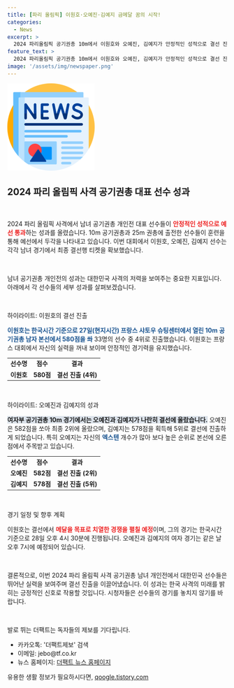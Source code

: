 ```yaml
---
title: [파리 올림픽] 이원호·오예진·김예지 금메달 꿈의 시작!
categories:
  - News
excerpt: >
  2024 파리올림픽 공기권총 10m에서 이원호와 오예진, 김예지가 안정적인 성적으로 결선 진출! 메달을 향한 치열한 경쟁이 다가온다. 누가 금메달을 차지할지 기대해보세요!
feature_text: >
  2024 파리올림픽 공기권총 10m에서 이원호와 오예진, 김예지가 안정적인 성적으로 결선 진출! 메달을 향한 치열한 경쟁이 다가온다. 누가 금메달을 차지할지 기대해보세요!
image: '/assets/img/newspaper.png'
---
```


<p><img src="/assets/img/newspaper.png" alt="kimp 속보" /></p>

<h2 data-ke-size="size26">2024 파리 올림픽 사격 공기권총 대표 선수 성과</h2>

<p data-ke-size="size16">&nbsp;</p>

<p>2024 파리 올림픽 사격에서 남녀 공기권총 개인전 대표 선수들이 <b><span style="color: #ee2323;">안정적인 성적으로 예선 통과</span></b>하는 성과를 올렸습니다. 10m 공기권총과 25m 권총에 출전한 선수들이 훈련을 통해 예선에서 두각을 나타내고 있습니다. 이번 대회에서 이원호, 오예진, 김예지 선수는 각각 남녀 경기에서 최종 결선행 티켓을 확보했습니다. </p>

<p data-ke-size="size16">&nbsp;</p>

<p>남녀 공기권총 개인전의 성과는 대한민국 사격의 저력을 보여주는 중요한 지표입니다. 아래에서 각 선수들의 세부 성과를 살펴보겠습니다.</p>

<p data-ke-size="size16">&nbsp;</p>

<p>하이라이트: 이원호의 결선 진출</p>

<p><b><span style="color: #1a5490;">이원호는 한국시간 기준으로 27일(현지시간) 프랑스 샤토우 슈팅센터에서 열린 10m 공기권총 남자 본선에서 580점을 쏴</span></b> 33명의 선수 중 4위로 진출했습니다. 이원호는 프랑스 대회에서 자신의 실력을 꺼내 보이며 안정적인 경기력을 유지했습니다. </p>

<table>
  <tr>
    <td style="text-align: center; height: 17px;"><b>선수명</b></td>
    <td style="text-align: center; height: 17px;"><b>점수</b></td>
    <td style="text-align: center; height: 17px;"><b>결과</b></td>
  </tr>
  <tr>
    <td style="text-align: center; height: 17px;"><b>이원호</b></td>
    <td style="text-align: center; height: 17px;"><b>580점</b></td>
    <td style="text-align: center; height: 17px;"><b>결선 진출 (4위)</b></td>
  </tr>
</table>

<p data-ke-size="size16">&nbsp;</p>

<p>하이라이트: 오예진과 김예지의 성과</p>

<p><b><span style="background-color: #21538527;">여자부 공기권총 10m 경기에서는 오예진과 김예지가 나란히 결선에 올랐습니다.</span></b> 오예진은 582점을 쏘아 최종 2위에 올랐으며, 김예지는 578점을 획득해 5위로 결선에 진출하게 되었습니다. 특히 오예지는 자신의 <b><span style="color: #1a5490;">엑스텐</span></b> 개수가 많아 보다 높은 순위로 본선에 오른 점에서 주목받고 있습니다. </p>

<table>
  <tr>
    <td style="text-align: center; height: 17px;"><b>선수명</b></td>
    <td style="text-align: center; height: 17px;"><b>점수</b></td>
    <td style="text-align: center; height: 17px;"><b>결과</b></td>
  </tr>
  <tr>
    <td style="text-align: center; height: 17px;"><b>오예진</b></td>
    <td style="text-align: center; height: 17px;"><b>582점</b></td>
    <td style="text-align: center; height: 17px;"><b>결선 진출 (2위)</b></td>
  </tr>
  <tr>
    <td style="text-align: center; height: 17px;"><b>김예지</b></td>
    <td style="text-align: center; height: 17px;"><b>578점</b></td>
    <td style="text-align: center; height: 17px;"><b>결선 진출 (5위)</b></td>
  </tr>
</table>

<p data-ke-size="size16">&nbsp;</p>

<p>경기 일정 및 향후 계획</p>

<p>이원호는 결선에서 <b><span style="color: #ee2323;">메달을 목표로 치열한 경쟁을 펼칠 예정</span></b>이며, 그의 경기는 한국시간 기준으로 28일 오후 4시 30분에 진행됩니다. 오예진과 김예지의 여자 경기는 같은 날 오후 7시에 예정되어 있습니다. </p>

<p data-ke-size="size16">&nbsp;</p>

<p>결론적으로, 이번 2024 파리 올림픽 사격 공기권총 남녀 개인전에서 대한민국 선수들은 뛰어난 실력을 보여주며 결선 진출을 이끌어냈습니다. 이 성과는 한국 사격의 미래를 밝히는 긍정적인 신호로 작용할 것입니다. 시청자들은 선수들의 경기를 놓치지 않기를 바랍니다. </p>

<p data-ke-size="size16">&nbsp;</p>

<p>발로 뛰는 더팩트는 독자들의 제보를 기다립니다. </p>

<ul>
  <li>카카오톡: '더팩트제보' 검색</li>
  <li>이메일: jebo@tf.co.kr</li>
  <li>뉴스 홈페이지: <a href="https://talk.tf.co.kr/bbs/report/write">더팩트 뉴스 홈페이지</a></li>
</ul>
유용한 생활 정보가 필요하시다면, <a href="https://qoogle.tistory.com" rel="dofollow">qoogle.tistory.com</a>


